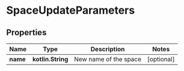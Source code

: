 
# SpaceUpdateParameters

## Properties
Name | Type | Description | Notes
------------ | ------------- | ------------- | -------------
**name** | **kotlin.String** | New name of the space |  [optional]



